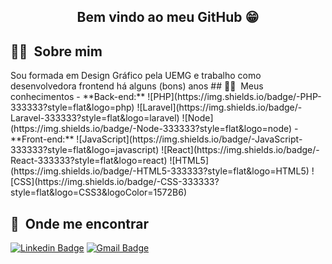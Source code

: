 <!--
**info-bryanalves/info-bryanalves** is a ✨ _special_ ✨ repository because its `README.md` (this file) appears on your GitHub profile.

Here are some ideas to get you started:

- 🔭 I’m currently working on ...
- 🌱 I’m currently learning ...
- 👯 I’m looking to collaborate on ...
- 🤔 I’m looking for help with ...
- 💬 Ask me about ...
- 📫 How to reach me: ...
- 😄 Pronouns: ...
- ⚡ Fun fact: ...
-->

<h2 align="center">Bem vindo ao meu GitHub 😁</h2>

## 👩‍💻 &nbsp;Sobre mim

<p>Sou formada em Design Gráfico pela UEMG e trabalho como desenvolvedora frontend há alguns (bons) anos
<!--
-  **Trabalhando com:**  Desenvolvimento Frontend (React, Redux, Jest, Webpack, Babel, etc) 💻
-  **Hobbies:** Bons livros :books: | Bons filmes 🎥
-  **Pergunte-me sobre:** Qualquer coisa! Gosto de ajudar e de aprender coisas novas ✌️
-->
## 👩‍💻 &nbsp;Meus conhecimentos
  -  **Back-end:**
  ![PHP](https://img.shields.io/badge/-PHP-333333?style=flat&logo=php)
  ![Laravel](https://img.shields.io/badge/-Laravel-333333?style=flat&logo=laravel)
  ![Node](https://img.shields.io/badge/-Node-333333?style=flat&logo=node)
  -  **Front-end:**
  ![JavaScript](https://img.shields.io/badge/-JavaScript-333333?style=flat&logo=javascript)
  ![React](https://img.shields.io/badge/-React-333333?style=flat&logo=react)  
  ![HTML5](https://img.shields.io/badge/-HTML5-333333?style=flat&logo=HTML5)
  ![CSS](https://img.shields.io/badge/-CSS-333333?style=flat&logo=CSS3&logoColor=1572B6)

## 📍 &nbsp;Onde me encontrar

[![Linkedin Badge](https://img.shields.io/badge/-Linkedin-4169E1?style=flat-square&logo=Linkedin&logoColor=white&&link=https://www.linkedin.com/in/bryan-alves-34543119b/)](https://www.linkedin.com/in/bryan-alves-34543119b/)
[![Gmail Badge](https://img.shields.io/badge/-Gmail-c14438?style=flat-square&logo=Gmail&logoColor=white&link=mailto:dehmirandac2@gmail.com)](mailto:dehmirandac2@gmail.com)

